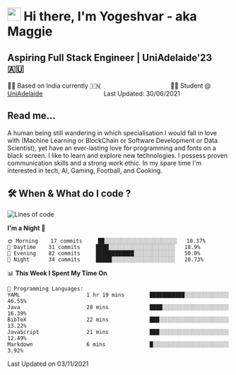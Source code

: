 <h1><img src="https://emojis.slackmojis.com/emojis/images/1531849430/4246/blob-sunglasses.gif?1531849430" width="30"/> Hi there, I'm Yogeshvar - aka Maggie</h1>

## Aspiring Full Stack Engineer | UniAdelaide'23 🇦🇺  
🏂🏻  Based on India currently 🇮🇳 &nbsp;&nbsp;&nbsp;&nbsp;&nbsp;&nbsp;&nbsp;&nbsp;&nbsp;&nbsp;&nbsp;&nbsp;&nbsp;&nbsp;&nbsp;&nbsp;&nbsp;&nbsp;&nbsp;&nbsp;&nbsp;&nbsp;&nbsp;&nbsp;&nbsp;&nbsp;&nbsp;&nbsp;&nbsp;&nbsp;&nbsp;&nbsp;&nbsp;&nbsp;&nbsp;&nbsp;&nbsp;&nbsp;&nbsp;👨‍💻 Student @ [UniAdelaide](https://www.adelaide.edu.au)   &nbsp;&nbsp;&nbsp;&nbsp;&nbsp;&nbsp;&nbsp;&nbsp;&nbsp;&nbsp;&nbsp;&nbsp;&nbsp;&nbsp;&nbsp;&nbsp;&nbsp;&nbsp;&nbsp;&nbsp;&nbsp;&nbsp;&nbsp;&nbsp;&nbsp;&nbsp;&nbsp;&nbsp;&nbsp;&nbsp;&nbsp;&nbsp; &nbsp;Last Updated: 30/06/2021

## Read me...

A human being still wandering in which specialisation I would fall in love with (Machine Learning or BlockChain or Software Development or Data Scientist), yet have an ever-lasting love for programming and fonts on a black screen. I like to learn and explore new technologies. I possess proven communication skills and a strong work ethic. In my spare time I'm interested in tech, AI, Gaming, Football, and Cooking.

## 🛠 When & What do I code ?  

<!--START_SECTION:waka-->
![Lines of code](https://img.shields.io/badge/From%20Hello%20World%20I%27ve%20Written-79413%20lines%20of%20code-blue)

**I'm a Night 🦉** 

```text
🌞 Morning    17 commits     ██░░░░░░░░░░░░░░░░░░░░░░░   10.37% 
🌆 Daytime    31 commits     ████░░░░░░░░░░░░░░░░░░░░░   18.9% 
🌃 Evening    82 commits     ████████████░░░░░░░░░░░░░   50.0% 
🌙 Night      34 commits     █████░░░░░░░░░░░░░░░░░░░░   20.73%

```


📊 **This Week I Spent My Time On** 

```text
💬 Programming Languages: 
YAML                     1 hr 19 mins        ███████████░░░░░░░░░░░░░░   46.55% 
Java                     28 mins             ████░░░░░░░░░░░░░░░░░░░░░   16.39% 
BibTeX                   22 mins             ███░░░░░░░░░░░░░░░░░░░░░░   13.22% 
JavaScript               21 mins             ███░░░░░░░░░░░░░░░░░░░░░░   12.49% 
Markdown                 6 mins              █░░░░░░░░░░░░░░░░░░░░░░░░   3.92%

```


 Last Updated on 03/11/2021
<!--END_SECTION:waka-->
